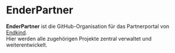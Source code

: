 # EnderPartner

**EnderPartner** ist die GitHub-Organisation für das Partnerportal von [Endkind](https://github.com/Endkind).  
Hier werden alle zugehörigen Projekte zentral verwaltet und weiterentwickelt.
